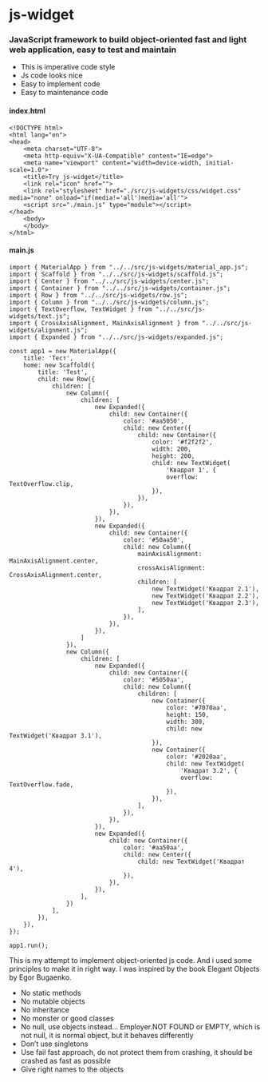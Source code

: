 # js-widget
### JavaScript framework to build object-oriented fast and light web application, easy to test and maintain

- This is imperative code style
- Js code looks nice
- Easy to implement code
- Easy to maintenance code

#### index.html
```
<!DOCTYPE html>
<html lang="en">
<head>
    <meta charset="UTF-8">
    <meta http-equiv="X-UA-Compatible" content="IE=edge">
    <meta name="viewport" content="width=device-width, initial-scale=1.0">
    <title>Try js-widget</title>
    <link rel="icon" href="">
    <link rel="stylesheet" href="./src/js-widgets/css/widget.css" media="none" onload="if(media!='all')media='all'">
    <script src="./main.js" type="module"></script>
</head>
    <body>
    </body>
</html>
```

#### main.js
```
import { MaterialApp } from "../../src/js-widgets/material_app.js";
import { Scaffold } from "../../src/js-widgets/scaffold.js";
import { Center } from "../../src/js-widgets/center.js";
import { Container } from "../../src/js-widgets/container.js";
import { Row } from "../../src/js-widgets/row.js";
import { Column } from "../../src/js-widgets/column.js";
import { TextOverflow, TextWidget } from "../../src/js-widgets/text.js";
import { CrossAxisAlignment, MainAxisAlignment } from "../../src/js-widgets/alignment.js";
import { Expanded } from "../../src/js-widgets/expanded.js";

const app1 = new MaterialApp({
    title: 'Тест',
    home: new Scaffold({
        title: 'Test',
        child: new Row({
            children: [
                new Column({
                    children: [
                        new Expanded({
                            child: new Container({
                                color: '#aa5050',
                                child: new Center({
                                    child: new Container({
                                        color: '#f2f2f2',
                                        width: 200,
                                        height: 200,
                                        child: new TextWidget(
                                            'Квадрат 1', {
                                            overflow: TextOverflow.clip,
                                        }),
                                    }),
                                }),
                            }),
                        }),
                        new Expanded({
                            child: new Container({
                                color: '#50aa50',
                                child: new Column({
                                    mainAxisAlignment: MainAxisAlignment.center,
                                    crossAxisAlignment: CrossAxisAlignment.center,
                                    children: [
                                        new TextWidget('Квадрат 2.1'),
                                        new TextWidget('Квадрат 2.2'),
                                        new TextWidget('Квадрат 2.3'),
                                    ],
                                }),
                            }),
                        }),
                    ]
                }),
                new Column({
                    children: [
                        new Expanded({
                            child: new Container({
                                color: '#5050aa',
                                child: new Column({
                                    children: [
                                        new Container({
                                            color: '#7070aa',
                                            height: 150,
                                            width: 300,
                                            child: new TextWidget('Квадрат 3.1'),
                                        }),
                                        new Container({
                                            color: '#2020aa',
                                            child: new TextWidget(
                                                'Квадрат 3.2', {
                                                overflow: TextOverflow.fade,
                                            }),
                                        }),                                    
                                    ],
                                }),
                            }),
                        }),
                        new Expanded({
                            child: new Container({
                                color: '#aa50aa',
                                child: new Center({
                                    child: new TextWidget('Квадрат 4'),
                                }),
                            }),
                        }),
                    ],
                })
            ],
        }),
    }),
});

app1.run();

```

This is my attempt to implement object-oriented js code. And i used some principles to make it in right way. I was inspired by the book Elegant Objects by Egor Bugaenko.
- No static methods
- No mutable objects
- No inheritance 
- No monster or good classes 
- No null, use objects instead… Employer.NOT FOUND or EMPTY, which is not null, it is normal object, but it behaves differently 
- Don’t use singletons 
- Use fail fast approach, do not protect them from crashing, it should be crashed as fast as possible
- Give right names to the objects
